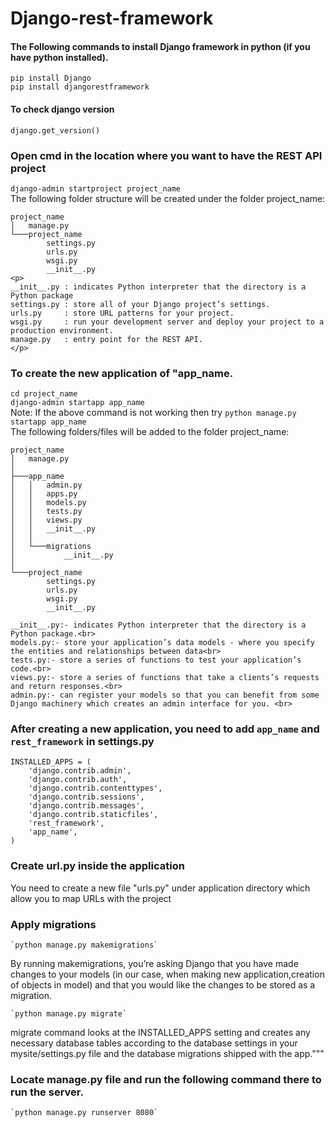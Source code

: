 # Django-rest-framework
#### The Following commands to install Django framework in python (if you have python installed).
   `pip install Django`<br>
   `pip install djangorestframework`

#### To check django version
   `django.get_version()`

### Open cmd in the location where you want to have the REST API project
   `django-admin startproject project_name`<br>
    The following folder structure will be created under the folder project_name:
    
    project_name
    │   manage.py
    └───project_name
            settings.py
            urls.py
            wsgi.py
            __init__.py
    <p>
    __init__.py : indicates Python interpreter that the directory is a Python package
    settings.py : store all of your Django project’s settings.
    urls.py     : store URL patterns for your project. 
    wsgi.py     : run your development server and deploy your project to a production environment.
    manage.py   : entry point for the REST API.
    </p>

### To create the new application of "app_name.
   `cd project_name`<br>
   `django-admin startapp app_name`<br>
   Note: If the above command is not working then try `python manage.py startapp app_name`<br>
   The following folders/files will be added to the folder project_name:<br>
    
    project_name
    │   manage.py
    │
    ├───app_name
    │   │   admin.py
    │   │   apps.py
    │   │   models.py
    │   │   tests.py
    │   │   views.py
    │   │   __init__.py
    │   │
    │   └───migrations
    │           __init__.py
    │
    └───project_name
            settings.py
            urls.py
            wsgi.py
            __init__.py
	    
	__init__.py:- indicates Python interpreter that the directory is a Python package.<br>
	models.py:- store your application’s data models - where you specify the entities and relationships between data<br>
	tests.py:- store a series of functions to test your application’s code.<br>
	views.py:- store a series of functions that take a clients’s requests and return responses.<br>
	admin.py:- can register your models so that you can benefit from some Django machinery which creates an admin interface for you. <br>

### After creating a new application, you need to add `app_name` and `rest_framework` in settings.py
```
INSTALLED_APPS = (
    'django.contrib.admin',
    'django.contrib.auth',
    'django.contrib.contenttypes',
    'django.contrib.sessions',
    'django.contrib.messages',
    'django.contrib.staticfiles',
    'rest_framework',
    'app_name',
)
```

### Create url.py inside the application
You need to create a new file "urls.py" under application directory which allow you to map URLs with the project

### Apply migrations
    `python manage.py makemigrations`
	
 By running makemigrations, you’re asking Django that you have made changes to your models (in our case, when making new   application,creation of objects in model) and that you would like the changes to be stored as a migration.

    `python manage.py migrate`

 migrate command looks at the INSTALLED_APPS setting and creates any necessary database tables according to the database settings in your mysite/settings.py file and the database migrations shipped with the app."""

### Locate manage.py file and run the following command there to run the server.
    `python manage.py runserver 8080`

